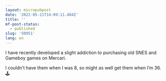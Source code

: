 ```yaml
---
layout: micropubpost
date: '2022-05-21T14:09:11.484Z'
title: ''
mf-post-status:
  - published
slug: '50951'
lang: en
---
```

I have recently developed a slight addiction to purchasing old SNES and Gameboy games on Mercari. 

I couldn’t have them when I was 8, so might as well get them when I’m 36. 🕹
